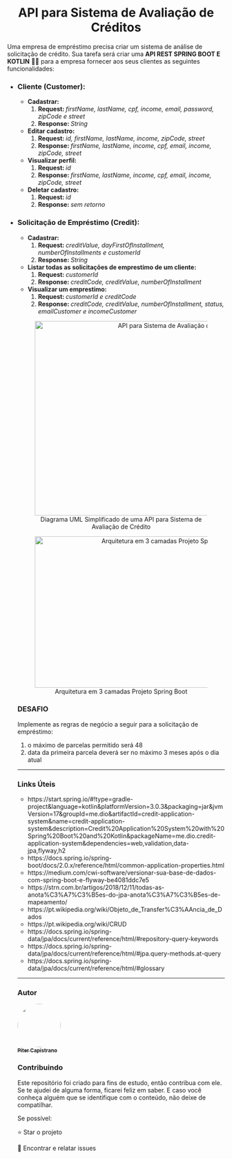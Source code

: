 <h1 align="center">API para Sistema de Avaliação de Créditos</h1>
<p>Uma empresa de empréstimo precisa criar um sistema de análise de solicitação de crédito. Sua tarefa será criar uma <strong>API REST SPRING BOOT E KOTLIN</strong> 🍃💜 para a empresa fornecer aos seus clientes as seguintes funcionalidades:</p>

<ul>
<li><h3>Cliente (Customer):</h3>
  <ul>
    <li><strong>Cadastrar:</strong>
         <ol>
            <li><strong>Request: </strong><em>firstName, lastName, cpf, income, email, password, zipCode e street</em></li>
            <li><strong>Response: </strong><em>String</em></li>
        </ol>
    </li>
  <li><strong>Editar cadastro:</strong>
    <ol>
      <li><strong>Request: </strong><em>id, firstName, lastName, income, zipCode, street</em></li>
      <li><strong>Response: </strong><em>firstName, lastName, income, cpf, email, income, zipCode, street</em></li>
    </ol>
  </li>  
  <li><strong>Visualizar perfil:</strong>
    <ol>
      <li><strong>Request: </strong> <em>id</em></li>
      <li><strong>Response: </strong><em>firstName, lastName, income, cpf, email, income, zipCode, street</em></li>
    </ol> 
  </li>
  <li><strong>Deletar cadastro:</strong>
    <ol>
      <li><strong>Request: </strong><em>id</em></li>
      <li><strong>Response: </strong><em>sem retorno</em></li>
    </ol>
  </li>
  </ul>
  </li>
  <li><h3>Solicitação de Empréstimo (Credit):</h3>
  <ul>
    <li><strong>Cadastrar:</strong>
         <ol>
            <li><strong>Request: </strong><em>creditValue, dayFirstOfInstallment, numberOfInstallments e customerId</em></li>
            <li><strong>Response: </strong><em>String</em></li>
        </ol>
    </li>
    <li><strong>Listar todas as solicitações de emprestimo de um cliente:</strong>
    <ol>
      <li><strong>Request: </strong><em>customerId</em></li>
      <li><strong>Response: </strong><em>creditCode, creditValue, numberOfInstallment</em></li>
    </ol> 
    </li>
    <li><strong>Visualizar um emprestimo:</strong>
    <ol>
      <li><strong>Request: </strong><em>customerId e creditCode</em></li>
      <li><strong>Response: </strong><em>creditCode, creditValue, numberOfInstallment, status, emailCustomer e incomeCustomer</em></li>
    </ol> 
    </li>
</ul>

<figure>
<p align="center">
  <img src="https://i.imgur.com/7phya16.png" height="450" width="650" alt="API para Sistema de Avaliação de Créditos"/><br>
  Diagrama UML Simplificado de uma API para Sistema de Avaliação de Crédito
</p>
</figure>
<figure>
<p align="center">
  <img src="https://i.imgur.com/1Ea5PH3.png" height="350" width="600" alt="Arquitetura em 3 camadas Projeto Spring Boot"/><br>
  Arquitetura em 3 camadas Projeto Spring Boot
</p>
</figure>

<h3>DESAFIO</h3>
<p>Implemente as regras de negócio a seguir para a solicitação de empréstimo: </p>
<ol>
  <li>o máximo de parcelas permitido será 48</li>
  <li>data da primeira parcela deverá ser no máximo 3 meses após o dia atual</li>
</ol>
<hr>
<h3>Links Úteis</h3>
<ul>
  <li>https://start.spring.io/#!type=gradle-project&language=kotlin&platformVersion=3.0.3&packaging=jar&jvmVersion=17&groupId=me.dio&artifactId=credit-application-system&name=credit-application-system&description=Credit%20Application%20System%20with%20Spring%20Boot%20and%20Kotlin&packageName=me.dio.credit-application-system&dependencies=web,validation,data-jpa,flyway,h2</li>
  <li>https://docs.spring.io/spring-boot/docs/2.0.x/reference/html/common-application-properties.html</li>
  <li>https://medium.com/cwi-software/versionar-sua-base-de-dados-com-spring-boot-e-flyway-be4081ddc7e5</li>
  <li>https://strn.com.br/artigos/2018/12/11/todas-as-anota%C3%A7%C3%B5es-do-jpa-anota%C3%A7%C3%B5es-de-mapeamento/</li>
  <li>https://pt.wikipedia.org/wiki/Objeto_de_Transfer%C3%AAncia_de_Dados</li>
  <li>https://pt.wikipedia.org/wiki/CRUD</li>
  <li>https://docs.spring.io/spring-data/jpa/docs/current/reference/html/#repository-query-keywords</li>
  <li>https://docs.spring.io/spring-data/jpa/docs/current/reference/html/#jpa.query-methods.at-query</li>
  <li>https://docs.spring.io/spring-data/jpa/docs/current/reference/html/#glossary</li>  
</ul>

<hr>
<h3>Autor</h3>

<a href="https://www.instagram.com/pitercapistrano/">
 <img style="border-radius: 50%;" src="https://avatars.githubusercontent.com/u/64323124?v=4" width="100px;" alt=""/>
 <br />
 <sub><b>Piter Capistrano</b></sub></a> <a href="https://www.instagram.com/pitercapistrano/" title="Instagram"></a>


<h3>Contribuindo</h3>

Este repositório foi criado para fins de estudo, então contribua com ele.<br>
Se te ajudei de alguma forma, ficarei feliz em saber. E caso você conheça alguém que se identifique com o conteúdo, não
deixe de compatilhar.

Se possível:

⭐️ Star o projeto

🐛 Encontrar e relatar issues
